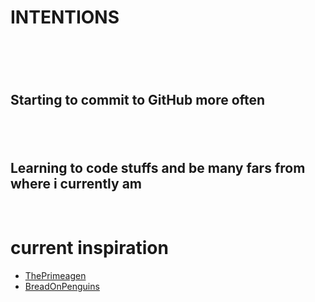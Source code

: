 <h1>INTENTIONS<h1><br>
<h2>Starting to commit to GitHub more often<h2><br>
<h2>Learning to code stuffs and be many fars from where i currently am</h2> 
<br>
<h1>current inspiration</h1>
<ul>
  <li><a href="https://github.com/ThePrimeagen">ThePrimeagen</a></li>
  <li><a href="https://www.youtube.com/@BreadOnPenguins">BreadOnPenguins</a></li>
</ul>
<!--- 
- 👋 Hi, I’m @rofthchild
- 👀 Intrest in coding
- 🌱 Learning Full Stack Web Development
- 🛡️ [SECURITY] Project what is most important
- 📫 Let's chat! Feel free to reach out via github
--->

<!---
rofthchild/rofthchild is a ✨ special ✨ repository because its `README.md` (this file) appears on your GitHub profile.
You can click the Preview link to take a look at your changes.
--->
